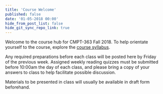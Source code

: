 ```yaml
---
title: 'Course Welcome'
published: false
date: '01-05-2018 00:00'
hide_from_post_list: false
hide_git_sync_repo_link: true
---
```


Welcome to the course hub for CMPT-363 Fall 2018. To help orientate yourself to the course, explore the [course syllabus](../../syllabus).

Any required preparations before each class will be posted here by Friday of the previous week. Assigned weekly reading quizzes must be submitted before 10:00am the day of each class, and please bring a copy of your answers to class to help facilitate possible discussion.

Materials to be presented in class will usually be available in draft form beforehand.
